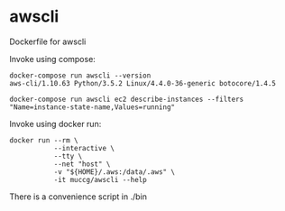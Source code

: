 awscli
======

Dockerfile for awscli

Invoke using compose:

```
docker-compose run awscli --version
aws-cli/1.10.63 Python/3.5.2 Linux/4.4.0-36-generic botocore/1.4.5
```

```
docker-compose run awscli ec2 describe-instances --filters "Name=instance-state-name,Values=running"
```

Invoke using docker run:

```
docker run --rm \
           --interactive \
           --tty \
           --net "host" \
           -v "${HOME}/.aws:/data/.aws" \
           -it muccg/awscli --help
```

There is a convenience script in ./bin
